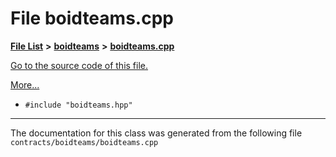 
# File boidteams.cpp


[**File List**](files.md) **>** [**boidteams**](dir_885226d501ced227e3fb077d4dccbffb.md) **>** [**boidteams.cpp**](boidteams_8cpp.md)

[Go to the source code of this file.](boidteams_8cpp_source.md)

[More...](#detailed-description)

* `#include "boidteams.hpp"`
























------------------------------
The documentation for this class was generated from the following file `contracts/boidteams/boidteams.cpp`